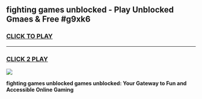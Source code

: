 
## fighting games unblocked - Play Unblocked Gmaes & Free #g9xk6
<h3>
<a href="https://premium.freeplayer.one?title=fighting_games_unblocked&ref=03M">CLICK TO PLAY</a></h3>
<hr>

<h3>
<a href="https://premium.freeplayer.one?title=fighting_games_unblocked&ref=03M">CLICK 2 PLAY</a>
  
</h3>

<a href="https://premium.freeplayer.one?title=fighting_games_unblocked&ref=03M"><img src="https://clearcache.store/games.png"></a>


**fighting games unblocked games unblocked: Your Gateway to Fun and Accessible Online Gaming**
